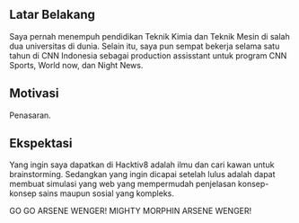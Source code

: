 [//]: # (Ceritakan sedikit tentang latar belakangmu seperti pendidikan terakhir atau pekerjaan sebelumnya)
## Latar Belakang
Saya pernah menempuh pendidikan Teknik Kimia dan Teknik Mesin di salah dua universitas di dunia. Selain itu, saya pun sempat bekerja selama satu tahun di CNN Indonesia sebagai production assisstant untuk program CNN Sports, World now, dan Night News.

[//]: # (Motivasi apa yang mendorongmu untuk ikut program coding bootcamp di Hacktiv8?)
## Motivasi
Penasaran.

[//]: # (Beri tahu kami, apa yang ingin kamu dapatkan di Hacktiv8 dan apa yang ingin kamu capai setelah lulus dari sini?)
## Ekspektasi
Yang ingin saya dapatkan di Hacktiv8 adalah ilmu dan cari kawan untuk brainstorming. Sedangkan yang ingin dicapai setelah lulus adalah dapat membuat simulasi yang web yang mempermudah penjelasan konsep-konsep sains maupun sosial yang kompleks. 

[//]: # (Apakah ada hal lain yang ingin disampaikan? Bila ada, kamu bebas untuk menuliskannya)
GO GO ARSENE WENGER! MIGHTY MORPHIN ARSENE WENGER!
